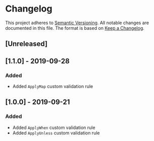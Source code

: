 # Changelog
This project adheres to [Semantic Versioning](https://semver.org). All notable changes are documented in this file. The format is based on [Keep a Changelog](https://keepachangelog.com).

## [Unreleased]

## [1.1.0] - 2019-09-28
### Added
- Added `ApplyMap` custom validation rule

## [1.0.0] - 2019-09-21
### Added
- Added `ApplyWhen` custom validation rule
- Added `ApplyUnless` custom validation rule
